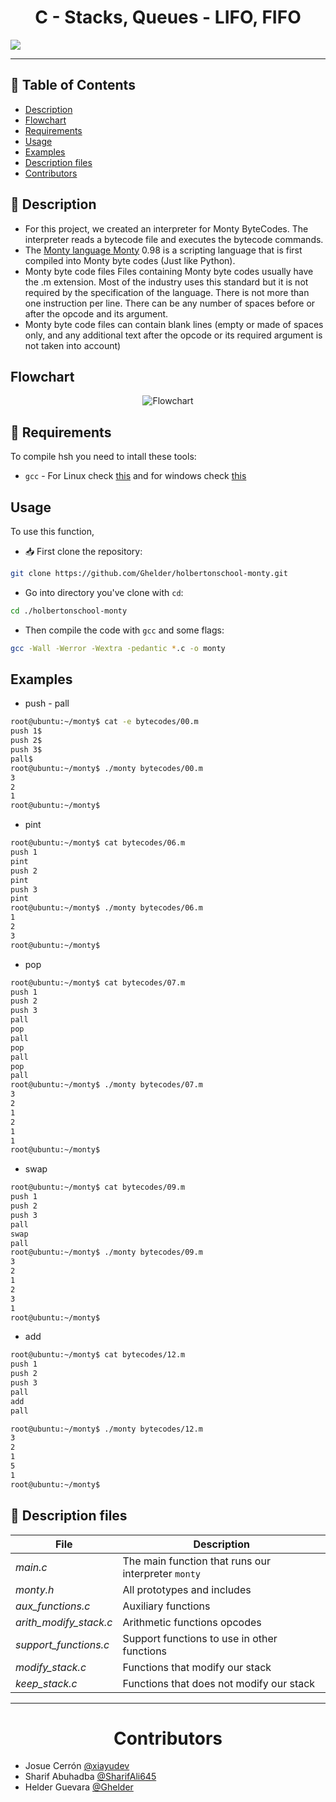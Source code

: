  <h1 align="center">C - Stacks, Queues - LIFO, FIFO</h1>

![](https://dc722jrlp2zu8.cloudfront.net/media/featured_images/blog-programacion-bit-bit-variables-operadores.jpg)

<hr></hr>

## 📖 Table of Contents
- [Description](#description)
- [Flowchart](#flowchart)
- [Requirements](#requirements)
- [Usage](#usage)
- [Examples](#examples)
- [Description files](#description-files)
- [Contributors](#contributors)

## 📙 Description

+ For this project, we created an interpreter for Monty ByteCodes. The interpreter reads a bytecode file and executes the bytecode commands.
+ The [Monty language Monty](https://montyscoconut.github.io/) 0.98 is a scripting language that is first compiled into Monty byte codes (Just like Python).
+ Monty byte code files
Files containing Monty byte codes usually have the .m extension. Most of the industry uses this standard but it is not required by the specification of the language. There is not more than one instruction per line. There can be any number of spaces before or after the opcode and its argument.
+ Monty byte code files can contain blank lines (empty or made of spaces only, and any additional text after the opcode or its required argument is not taken into account)

## Flowchart

<p align="center">
    <img src="https://res.cloudinary.com/djvwjnzxw/image/upload/v1683841752/monty_wgkwzp.png" alt="Flowchart">
</p>

## 📝 Requirements
To compile hsh you need to intall these tools:
+ `gcc` - For Linux check [this](https://gcc.gnu.org/install/) and for windows check [this](https://www.digitalocean.com/community/tutorials/c-compiler-windows-gcc) 

## Usage

To use this function, 
+ 📥 First clone the repository:
```bash
git clone https://github.com/Ghelder/holbertonschool-monty.git
```
 
+ Go into directory you've clone with `cd`: 
```bash 
cd ./holbertonschool-monty
```
+ Then compile the code with `gcc` and some flags: 
```bash
gcc -Wall -Werror -Wextra -pedantic *.c -o monty
```

## Examples

+ push - pall
```bash
root@ubuntu:~/monty$ cat -e bytecodes/00.m
push 1$
push 2$
push 3$
pall$
root@ubuntu:~/monty$ ./monty bytecodes/00.m
3
2
1
root@ubuntu:~/monty$
```
+ pint
```bash
root@ubuntu:~/monty$ cat bytecodes/06.m 
push 1
pint
push 2
pint
push 3
pint
root@ubuntu:~/monty$ ./monty bytecodes/06.m 
1
2
3
root@ubuntu:~/monty$ 
```
+ pop
```bash
root@ubuntu:~/monty$ cat bytecodes/07.m 
push 1
push 2
push 3
pall
pop
pall
pop
pall
pop
pall
root@ubuntu:~/monty$ ./monty bytecodes/07.m 
3
2
1
2
1
1
root@ubuntu:~/monty$ 
```
+ swap
```bash
root@ubuntu:~/monty$ cat bytecodes/09.m 
push 1
push 2
push 3
pall
swap
pall
root@ubuntu:~/monty$ ./monty bytecodes/09.m 
3
2
1
2
3
1
root@ubuntu:~/monty$
```
+ add
```bash
root@ubuntu:~/monty$ cat bytecodes/12.m 
push 1
push 2
push 3
pall
add
pall

root@ubuntu:~/monty$ ./monty bytecodes/12.m 
3
2
1
5
1
root@ubuntu:~/monty$
```
## 📁 Description files

| File | Description |
| ------------ | ------------ |
| *main.c* | The main function that runs our interpreter `monty`|
| *monty.h* | All prototypes and includes|
| *aux_functions.c* | Auxiliary functions |
| *arith_modify_stack.c* | Arithmetic functions opcodes |
| *support_functions.c* | Support functions to use in other functions |
| *modify_stack.c* | Functions that modify our stack |
| *keep_stack.c* | Functions that does not modify our stack |

<hr></hr>

<div align="center">
  <h1><strong>Contributors</strong></h1>
</div>

+ Josue Cerrón [@xiayudev](https://github.com/xiayudev)
+ Sharif Abuhadba [@SharifAli645](https://github.com/SharifAli645)
+ Helder Guevara [@Ghelder](https://github.com/Ghelder)
